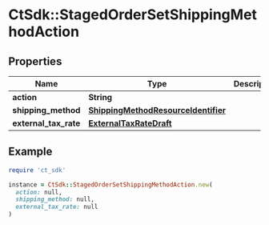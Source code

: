 # CtSdk::StagedOrderSetShippingMethodAction

## Properties

| Name | Type | Description | Notes |
| ---- | ---- | ----------- | ----- |
| **action** | **String** |  |  |
| **shipping_method** | [**ShippingMethodResourceIdentifier**](ShippingMethodResourceIdentifier.md) |  | [optional] |
| **external_tax_rate** | [**ExternalTaxRateDraft**](ExternalTaxRateDraft.md) |  | [optional] |

## Example

```ruby
require 'ct_sdk'

instance = CtSdk::StagedOrderSetShippingMethodAction.new(
  action: null,
  shipping_method: null,
  external_tax_rate: null
)
```

